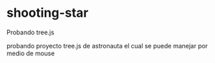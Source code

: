 # shooting-star
Probando tree.js

probando proyecto tree.js de astronauta el cual se puede manejar por medio de mouse
